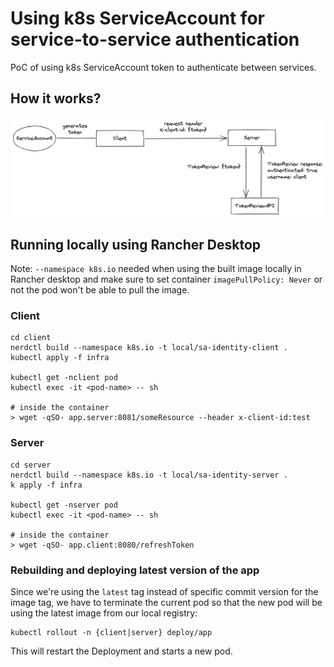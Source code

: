 # Using k8s ServiceAccount for service-to-service authentication

PoC of using k8s ServiceAccount token to authenticate between services.

## How it works?

![Authentication Diagram](./service-account-auth.png)

## Running locally using Rancher Desktop

Note: `--namespace k8s.io` needed when using the built image locally in Rancher desktop and make sure to set container `imagePullPolicy: Never` or not the pod won't be able to pull the image.

### Client

```
cd client
nerdctl build --namespace k8s.io -t local/sa-identity-client .
kubectl apply -f infra

kubectl get -nclient pod
kubectl exec -it <pod-name> -- sh

# inside the container
> wget -qSO- app.server:8081/someResource --header x-client-id:test
```

### Server

```
cd server
nerdctl build --namespace k8s.io -t local/sa-identity-server .
k apply -f infra

kubectl get -nserver pod
kubectl exec -it <pod-name> -- sh

# inside the container
> wget -qSO- app.client:8080/refreshToken
```

### Rebuilding and deploying latest version of the app

Since we're using the `latest` tag instead of specific commit version for the image tag, we have to terminate the current pod so that the new pod will be using the latest image from our local registry:

```
kubectl rollout -n {client|server} deploy/app
```

This will restart the Deployment and starts a new pod.